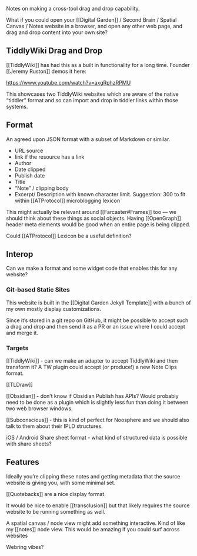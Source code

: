 Notes on making a cross-tool drag and drop capability. 

What if you could open your [[Digital Garden]] / Second Brain / Spatial Canvas / Notes website in a browser, and open any other web page, and drag and drop content into your own site?
## TiddlyWiki Drag and Drop

[[TiddlyWiki]] has had this as a built in functionality for a long time. Founder [[Jeremy Ruston]] demos it here:

https://www.youtube.com/watch?v=axgRphzRPMU

This showcases two TiddlyWiki websites which are aware of the native “tiddler” format and so can import and drop in tiddler links within those systems. 

## Format

An agreed upon JSON format with a subset of Markdown or similar. 

* URL source
* link if the resource has a link
* Author
* Date clipped 
* Publish date
* Title
* “Note” / clipping body
* Excerpt/ Description with known character limit. Suggestion: 300 to fit within [[ATProtocol]] microblogging lexicon

This might actually be relevant around [[Farcaster#Frames]] too — we should think about these things as social objects. Having [[OpenGraph]] header meta elements would be good when an entire page is being clipped.

Could [[ATProtocol]] Lexicon be a useful definition?

## Interop

Can we make a format and some widget code that enables this for any website?
### Git-based Static Sites

This website is built in the [[Digital Garden Jekyll Template]] with a bunch of my own mostly display customizations. 

Since it’s stored in a git repo on GitHub, it might be possible to accept such a drag and drop and then send it as a PR or an issue where I could accept and merge it. 

### Targets

[[TiddlyWiki]] - can we make an adapter to accept TiddlyWiki and then transform it? A TW plugin could accept (or produce!) a new Note Clips format.

[[TLDraw]]

[[Obsidian]] - don’t know if Obsidian Publish has APIs? Would probably need to be done as a plugin which is slightly less fun than doing it between two web browser windows.

[[Subconscious]] - this is kind of perfect for Noosphere and we should also talk to them about their IPLD structures. 

iOS / Android Share sheet format - what kind of structured data is possible with share sheets?
## Features

Ideally you’re clipping these notes and getting metadata that the source website is giving you, with some minimal set. 

[[Quotebacks]] are a nice display format. 

It would be nice to enable [[transclusion]] but that likely requires the source website to be running something as well. 

A spatial canvas / node view might add something interactive. Kind of like my [[notes]] node view. This would be amazing if you could surf across websites 

Webring vibes?
